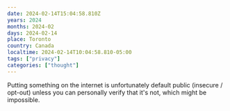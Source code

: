 ```yaml
---
date: 2024-02-14T15:04:58.810Z
years: 2024
months: 2024-02
days: 2024-02-14
place: Toronto
country: Canada
localtime: 2024-02-14T10:04:58.810-05:00
tags: ["privacy"]
categories: ["thought"]
---
```

Putting something on the internet is unfortunately default public (insecure / opt-out) unless you can personally verify that it's not, which might be impossible.

